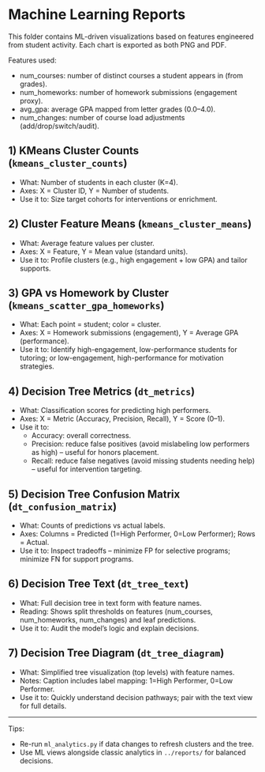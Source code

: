 # Machine Learning Reports

This folder contains ML-driven visualizations based on features engineered from student activity. Each chart is exported as both PNG and PDF.

Features used:
- num_courses: number of distinct courses a student appears in (from grades).
- num_homeworks: number of homework submissions (engagement proxy).
- avg_gpa: average GPA mapped from letter grades (0.0–4.0).
- num_changes: number of course load adjustments (add/drop/switch/audit).

## 1) KMeans Cluster Counts (`kmeans_cluster_counts`)
- What: Number of students in each cluster (K=4).
- Axes: X = Cluster ID, Y = Number of students.
- Use it to: Size target cohorts for interventions or enrichment.

## 2) Cluster Feature Means (`kmeans_cluster_means`)
- What: Average feature values per cluster.
- Axes: X = Feature, Y = Mean value (standard units).
- Use it to: Profile clusters (e.g., high engagement + low GPA) and tailor supports.

## 3) GPA vs Homework by Cluster (`kmeans_scatter_gpa_homeworks`)
- What: Each point = student; color = cluster.
- Axes: X = Homework submissions (engagement), Y = Average GPA (performance).
- Use it to: Identify high-engagement, low-performance students for tutoring; or low-engagement, high-performance for motivation strategies.

## 4) Decision Tree Metrics (`dt_metrics`)
- What: Classification scores for predicting high performers.
- Axes: X = Metric (Accuracy, Precision, Recall), Y = Score (0–1).
- Use it to:
  - Accuracy: overall correctness.
  - Precision: reduce false positives (avoid mislabeling low performers as high) – useful for honors placement.
  - Recall: reduce false negatives (avoid missing students needing help) – useful for intervention targeting.

## 5) Decision Tree Confusion Matrix (`dt_confusion_matrix`)
- What: Counts of predictions vs actual labels.
- Axes: Columns = Predicted (1=High Performer, 0=Low Performer); Rows = Actual.
- Use it to: Inspect tradeoffs – minimize FP for selective programs; minimize FN for support programs.

## 6) Decision Tree Text (`dt_tree_text`)
- What: Full decision tree in text form with feature names.
- Reading: Shows split thresholds on features (num_courses, num_homeworks, num_changes) and leaf predictions. 
- Use it to: Audit the model’s logic and explain decisions.

## 7) Decision Tree Diagram (`dt_tree_diagram`)
- What: Simplified tree visualization (top levels) with feature names.
- Notes: Caption includes label mapping: 1=High Performer, 0=Low Performer.
- Use it to: Quickly understand decision pathways; pair with the text view for full details.

---
Tips:
- Re-run `ml_analytics.py` if data changes to refresh clusters and the tree.
- Use ML views alongside classic analytics in `../reports/` for balanced decisions.
